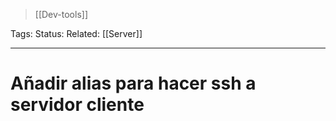 > [[Dev-tools]]

Tags: 
Status: 
Related: [[Server]]

___

# Añadir alias para hacer ssh a servidor cliente


